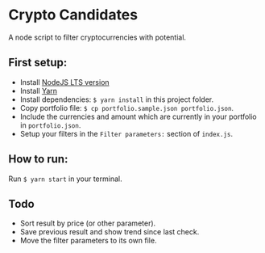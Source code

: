# Crypto Candidates

A node script to filter cryptocurrencies with potential.

## First setup:

* Install [NodeJS LTS version](https://nodejs.org/en/)
* Install [Yarn](https://yarnpkg.com/en/)
* Install dependencies: `$ yarn install` in this project folder.
* Copy portfolio file: `$ cp portfolio.sample.json portfolio.json`.
* Include the currencies and amount which are currently in your portfolio in `portfolio.json`.
* Setup your filters in the `Filter parameters:` section of `index.js`.

## How to run:

Run `$ yarn start` in your terminal.

## Todo

* Sort result by price (or other parameter).
* Save previous result and show trend since last check.
* Move the filter parameters to its own file.
